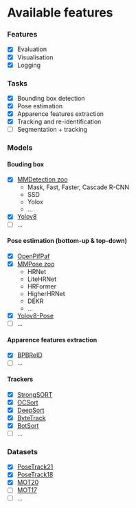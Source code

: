 # Available features

### Features

- [x] Evaluation
- [x] Visualisation
- [x] Logging

### Tasks

- [x] Bounding box detection
- [x] Pose estimation
- [x] Apparence features extraction
- [x] Tracking and re-identification
- [ ] Segmentation + tracking

### Models

#### Bouding box

- [x] [MMDetection zoo](https://mmdetection.readthedocs.io/en/latest/model_zoo.html)
  - Mask, Fast, Faster, Cascade R-CNN
  - SSD
  - Yolox
  - ...
- [x] [Yolov8](https://docs.ultralytics.com/)
- [ ] ...

#### Pose estimation (bottom-up & top-down)

- [x] [OpenPifPaf](https://openpifpaf.github.io/intro.html)
- [x] [MMPose zoo](https://mmpose.readthedocs.io/en/latest/)
  - HRNet
  - LiteHRNet
  - HRFormer
  - HigherHRNet
  - DEKR
  - ...
- [x] [Yolov8-Pose](https://docs.ultralytics.com/tasks/pose/)
- [ ] ...

#### Apparence features extraction

- [x] [BPBReID](https://arxiv.org/abs/2211.03679)
- [ ] ...

#### Trackers

- [x] [StrongSORT](https://arxiv.org/abs/2202.13514)
- [x] [OCSort](https://arxiv.org/abs/2203.14360)
- [x] [DeepSort](https://arxiv.org/abs/1703.07402)
- [x] [ByteTrack](https://arxiv.org/abs/2110.06864)
- [x] [BotSort](https://arxiv.org/abs/2206.14651)
- [ ] ...

### Datasets

- [x] [PoseTrack21](https://openaccess.thecvf.com/content/CVPR2022/papers/Doring_PoseTrack21_A_Dataset_for_Person_Search_Multi-Object_Tracking_and_Multi-Person_CVPR_2022_paper.pdf)
- [x] [PoseTrack18](https://openaccess.thecvf.com/content_cvpr_2018/html/Andriluka_PoseTrack_A_Benchmark_CVPR_2018_paper.html)
- [x] [MOT20](https://motchallenge.net/data/MOT20/)
- [ ] [MOT17](https://motchallenge.net/data/MOT17/)
- [ ] ...